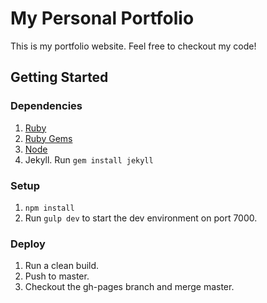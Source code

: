 # My Personal Portfolio
This is my portfolio website. Feel free to checkout my code!

## Getting Started

### Dependencies
1. [Ruby](https://www.ruby-lang.org/en/downloads/)
2. [Ruby Gems](https://rubygems.org/pages/download)
3. [Node](https://nodejs.org/en/)
5. Jekyll. Run `gem install jekyll`

### Setup
1. `npm install`
2. Run `gulp dev` to start the dev environment on port 7000.

### Deploy
1. Run a clean build.
2. Push to master.
4. Checkout the gh-pages branch and merge master.
